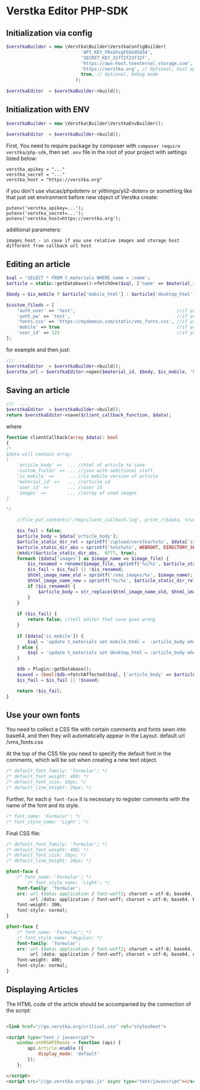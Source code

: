 # Verstka Editor PHP-SDK

## Initialization via config

```php
$verstkaBuilder = new \Verstka\Builder\VerstkaConfigBuilder(
                            'API_KEY_FRsGhsgFGSG45d34',
                            'SECRET_KEY_32ff2f23f32f',
                            'https://aws-host.toexternal_storage.com', // Optional, image storage host
                            'https://verstka.org', // Optional, host api Verstka
                            true, // Optional, Debug mode
                          );
                          
$verstkaEditor  = $verstkaBuilder->build();

```

## Initialization with ENV

```php
$verstkaBuilder = new \Verstka\Builder\VerstkaEnvBuilder();
                          
$verstkaEditor  = $verstkaBuilder->build();

```

First, You need to require package by composer with ```composer require verstka/php-sdk```, then set ```.env``` file in
the root of your project with settings listed below:

```
verstka_apikey = "..."
verstka_secret = "..."
verstka_host = "https://verstka.org"
```

if you don't use vlucas/phpdotenv or yiithings/yii2-dotenv or something like that just set environment before new object
of Verstka create:

```
putenv('verstka_apikey=...');
putenv('verstka_secret=...');
putenv('verstka_host=https://verstka.org');
```

additional parameters:

```
images_host - in case if you use relative images and storage host different from callback url host
```

## Editing an article

```php
$sql = 'SELECT * FROM t_materials WHERE name = :name';
$article = static::getDatabase()->fetchOne($sql, ['name' => $material_id]);

$body = $is_mobile ? $article['mobile_html'] : $article['desktop_html'];

$custom_fileds = [
    'auth_user' => 'test',                                      //if you have http authorization on callback url
    'auth_pw' => 'test',                                        //if you have http authorization on callback url
    'fonts.css' => 'https://mydomain.com/static/vms_fonts.css', //if you use custom fonts set
    'mobile' => true                                            //if you open mobile version of the post,
    'user_id' => 123                                            //if you want to know the user who opened the editor when saving 
];
```

for example and then just:

```php
/// ....
$verstkaEditor  = $verstkaBuilder->build();
$verstka_url = $verstkaEditor->open($material_id, $body, $is_mobile, 'https://mydomain.com/verstka/save', $custom_fileds);
```

## Saving an article

```php
///  ....
$verstkaEditor  = $verstkaBuilder->build();
return $verstkaEditor->save($client_callback_function, $data);
```

where

```php
function clientCallback(array $data): bool
{
/*
$data will contain array:
[
    'article_body' =>  ... //html of article to save
    'custom_fields' => ... //json with additional staff
    'is_mobile' =>     ... //is mobile version of article
    'material_id' =>   ... //article id
    'user_id' =>       ... //user id
    'images' =>        ... //array of used images
]

*/

    //file_put_contents('/tmp/client_callback.log', print_r($data, true));

    $is_fail = false;
    $article_body = $data['article_body'];
    $article_static_dir_rel = sprintf('/upload/verstka/%s%s', $data['is_mobile'] ? 'm_':'', $data['material_id']);
    $article_static_dir_abs = sprintf('%s%s%s%s', WEBROOT, DIRECTORY_SEPARATOR, '/public/', $article_static_dir_rel);
    @mkdir($article_static_dir_abs,  0777, true);
    foreach ($data['images'] as $image_name => $image_file) {
        $is_renamed = rename($image_file, sprintf('%s/%s', $article_static_dir_abs, $image_name));
        $is_fail = $is_fail || !$is_renamed;
        $html_image_name_old = sprintf('/vms_images/%s', $image_name);
        $html_image_name_new = sprintf('%s/%s', $article_static_dir_rel, $image_name);
        if ($is_renamed) {
            $article_body = str_replace($html_image_name_old, $html_image_name_new, $article_body);
        }
    }
    
    if ($is_fail) {
        return false; //tell editor that save goes wrong
    }
    
    if ($data['is_mobile']) {
        $sql = 'update t_materials set mobile_html =  :article_body where name = :name;';
    } else {
        $sql = 'update t_materials set desktop_html = :article_body where name = :name;';
    }

    $db = Plugin::getDatabase();
    $saved = (bool)$db->fetchAffected($sql, ['article_body' => $article_body, 'name' => $data['material_id']]);
    $is_fail = $is_fail || !$saved;

    return !$is_fail;
}
```

## Use your own fonts

You need to collect a CSS file with certain comments and fonts sewn into base64, and then they will automatically appear
in the Layout.
default url /vms_fonts.css

At the top of the CSS file you need to specify the default font in the comments, which will be set when creating a new
text object.

```css
/* default_font_family: 'formular'; */
/* default_font_weight: 400; */
/* default_font_size: 16px; */
/* default_line_height: 24px; */
```

Further, for each `@ font-face` it is necessary to register comments with the name of the font and its style.

```css
/* font_name: 'Formular'; */
/* font_style_name: 'Light'; */
```

Final CSS file:

```css
/* default_font_family: 'formular'; */
/* default_font_weight: 400; */
/* default_font_size: 16px; */
/* default_line_height: 24px; */

@font-face {
    /* font_name: 'Formular'; */
        /* font_style_name: 'Light'; */  
    font-family: 'formular';
    src: url (data: application / font-woff2; charset = utf-8; base64, KJHGKJHG...) format ('woff2'),
         url (data: application / font-woff; charset = utf-8; base64, KJHGKJHGJ...) format ('woff');
    font-weight: 300;
    font-style: normal;
}

@font-face {
    /* font_name: 'Formular'; */
    /* font_style_name: 'Regular; */
    font-family: 'formular';
    src: url (data: application / font-woff2; charset = utf-8; base64, AAFEWDDWEDD...) format ('woff2'),
         url (data: application / font-woff; charset = utf-8; base64, AAFEWDDWEDD...) format ('woff');
    font-weight: 400;
    font-style: normal;
}
```

## Displaying Articles

The HTML code of the article should be accompanied by the connection of the script:

```html

<link href="//go.verstka.org/critical.css" rel="stylesheet">

<script type="text / javascript">
    window.onVMSAPIReady = function (api) {
        api.Article.enable ({
            display_mode: 'default'
        });
    };

</script>
<script src="//go.verstka.org/api.js" async type="text/javascript"></script>
```
